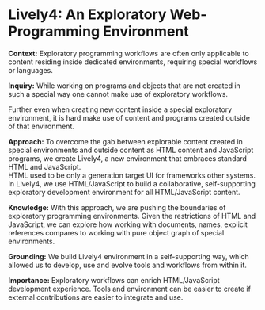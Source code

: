 <!-- markdown-config presentation=true -->

# Lively4: An Exploratory Web-Programming Environment

<!-- Context: What is the broad context of the work? What is the importance of the general research area? -->
**Context:**  Exploratory programming workflows are often only applicable to content residing inside dedicated environments, requiring special workflows or languages. 

<!-- E.g. special frameworks or languages are required. -->

<!-- Inquiry: What problem or question does the paper address? How has this problem or question been addressed by others (if at all)? -->
**Inquiry:**  <!-- outside world cannot make use of cool inside tools -->
While working on programs and objects that are not created in such a special way one cannot make use of exploratory workflows. 
<!-- inside tools cannot work with outside resources without loosing magic -->
Further even when creating new content inside a special exploratory environment, it is hard make use of content and programs created outside of that environment.

<!-- web: effortless collaborative development (wiki vs. git workflow) -->

<!-- Approach: What was done that unveiled new knowledge? -->
**Approach:** <!-- (e.g. Smalltalk-like Lively Kernel objects and workflows) -->
To overcome the gab between explorable content created in special environments and outside content as HTML content and JavaScript programs, we create Lively4, a new environment that embraces standard HTML and JavaScript.    
HTML used to be only a generation target UI for frameworks other systems. In Lively4, we use HTML/JavaScript to build a collaborative, self-supporting exploratory development environment for all HTML/JavaScript content.

<!-- Knowledge: What new facts were uncovered? If the research was not results oriented, what new capabilities are enabled by the work? -->
**Knowledge:**
With this approach, we are pushing the boundaries of exploratory programming environments.
Given the restrictions of HTML and JavaScript, we can explore how working with documents, names, explicit references compares to working with pure object graph of special environments. 

<!-- Grounding: What argument, feasibility proof, artifacts, or results and evaluation support this work? -->
**Grounding:**
We build Lively4 environment in a self-supporting way,  which allowed us to develop, use and evolve tools and workflows from within it.

<!-- Importance: Why does this work matter? -->
**Importance:** 
Exploratory workflows can enrich HTML/JavaScript development experience.
Tools and environment can be easier to create if external contributions are easier to integrate 
and use.








